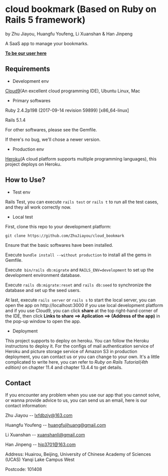 # cloud bookmark (Based on Ruby on Rails 5 framework)

by Zhu Jiayou, Huangfu Youfeng, Li Xuanshan & Han Jinpeng

A SaaS app to manage your bookmarks.

**[To be our user here](https://bookmarkincloud.herokuapp.com/)**


## Requirements

* Development env

[Cloud9](https://c9.io/)(An excellent cloud programming IDE), Ubuntu Linux, Mac

* Primary softwares

Ruby 2.4.2p198 (2017-09-14 revision 59899) [x86_64-linux]

Rails 5.1.4

For other softwares, please see the Gemfile.

If there's no bug, we'll chose a newer version.

* Production env

[Heroku](https://www.heroku.com/)(A cloud platform supports multiple programming languages), this project deploys on Heroku.

## How to Use?

* Test env

Rails Test, you can execute `rails test` or `rails t` to run all the test cases, and they all work correctly now.

* Local test

First, clone this repo to your development platform: 

```
git clone https://github.com/ZhuJiayou/cloud_bookmark
```

Ensure that the basic softwares have been installed. 

Execute  `bundle install --without production` to install all the gems in Gemfile.

Execute  `bin/rails db:migrate` and `RAILS_ENV=development` to set up the development environment database.

Execute `rails db:migrate:reset` and `rails db:seed` to synchronize the database and set up the seed users.

At last, execute `rails server` or `rails s` to start the local server, you can open the app on http://localhost:3000 if you use local development platform and if you use Cloud9, you can click **share** at the top right-hand corner of the IDE, then click **Links to share ==> Aplication ==> (Address of the app)** in the pop-up window to open the app.

* Deployment

This project supports to deploy on heroku. You can follow the Heroku instructons to deploy it. For the configs of mail authentication service of Heroku and picture storage service of Amazon S3 in production deployment, you can contact us or you can change to your own. It's a little complicated to write here, you can refer to *Ruby on Rails Tutorial(4th edition)* on chapter 11.4 and chapter 13.4.4 to get details.

## Contact

If you encounter any problem when you use our app that you cannot solve, or wanna provide advice to us, you can send us an email, here is our contact information: 

Zhu Jiayou -- lxfdbzjy@163.com 

Huangfu Youfeng -- huangfujihuang@gmail.com 

Li Xuanshan -- xuanshanli@gmail.com 

Han Jinpeng -- hjp3701@163.com 

Address: Huairou, Beijing, University of Chinese Academy of Sciences (UCAS) Yanqi Lake Campus West 

Postcode: 101408 

